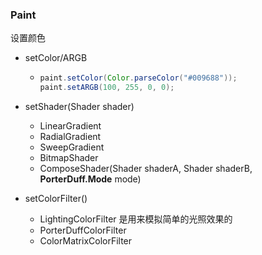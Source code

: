 

### Paint

设置颜色

* setColor/ARGB 

  * ```java
    paint.setColor(Color.parseColor("#009688"));
    paint.setARGB(100, 255, 0, 0);
    ```

* setShader(Shader shader) 

  * LinearGradient
  * RadialGradient 
  * SweepGradient 
  * BitmapShader
  * ComposeShader(Shader shaderA, Shader shaderB, **PorterDuff.Mode** mode)

* setColorFilter()

  * LightingColorFilter  是用来模拟简单的光照效果的
  * PorterDuffColorFilter 
  * ColorMatrixColorFilter

